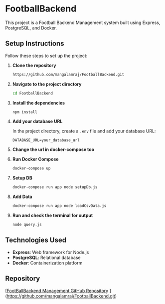 # FootballBackend

This project is a Football Backend Management system built using  Express, PostgreSQL, and Docker.

## Setup Instructions

Follow these steps to set up the project:

1. **Clone the repository**

   ```bash
   https://github.com/mangalamraj/FootballBackend.git
   ```

2. **Navigate to the project directory**

   ```bash
   cd FootballBackend
   ```

3. **Install the dependencies**

   ```bash
   npm install
   ```

4. **Add your database URL**

   In the project directory, create a `.env` file and add your database URL:

   ```env
   DATABASE_URL=your_database_url
   ```
4. **Change the url in docker-compose too**

   
5. **Run Docker Compose**

   ```bash
   docker-compose up
   ```
6. **Setup DB**

   ```bash
   docker-compose run app node setupDb.js
   ```
7. **Add Data**

   ```bash
   docker-compose run app node loadCsvData.js
   ```

5. **Run and check the terminal for output**

   ```bash
   node query.js
   ```

## Technologies Used

- **Express**: Web framework for Node.js
- **PostgreSQL**: Relational database
- **Docker**: Containerization platform




## Repository

[[FootBallBackend Management GitHub Repository](https://github.com/mangalamraj/FootballBackend.git)
](https://github.com/mangalamraj/FootballBackend.git)
